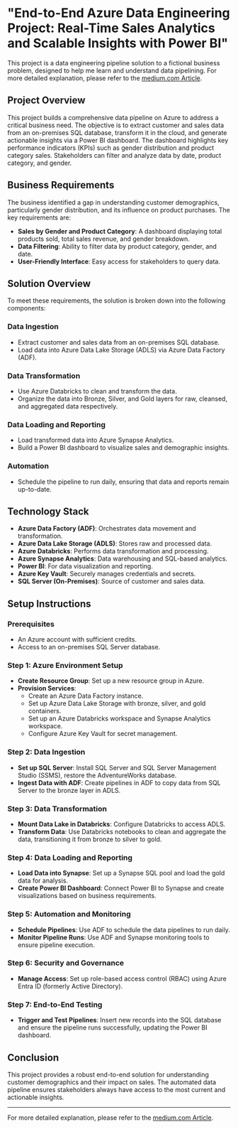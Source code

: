 # **"End-to-End Azure Data Engineering Project: Real-Time Sales Analytics and Scalable Insights with Power BI"**

This project is a data engineering pipeline solution to a fictional business problem, designed to help me learn and understand data pipelining.
For more detailed explanation, please refer to the [medium.com Article](https://medium.com/@utkarshthakur2404/project-headline-building-a-scalable-azure-data-engineering-pipeline-real-time-customer-and-sales-d5fbc266bc0a).

## Project Overview

This project builds a comprehensive data pipeline on Azure to address a critical business need. The objective is to extract customer and sales data from an on-premises SQL database, transform it in the cloud, and generate actionable insights via a Power BI dashboard. The dashboard highlights key performance indicators (KPIs) such as gender distribution and product category sales. Stakeholders can filter and analyze data by date, product category, and gender.

## Business Requirements

The business identified a gap in understanding customer demographics, particularly gender distribution, and its influence on product purchases. The key requirements are:

- **Sales by Gender and Product Category**: A dashboard displaying total products sold, total sales revenue, and gender breakdown.
- **Data Filtering**: Ability to filter data by product category, gender, and date.
- **User-Friendly Interface**: Easy access for stakeholders to query data.

## Solution Overview

To meet these requirements, the solution is broken down into the following components:

### Data Ingestion
- Extract customer and sales data from an on-premises SQL database.
- Load data into Azure Data Lake Storage (ADLS) via Azure Data Factory (ADF).

### Data Transformation
- Use Azure Databricks to clean and transform the data.
- Organize the data into Bronze, Silver, and Gold layers for raw, cleansed, and aggregated data respectively.

### Data Loading and Reporting
- Load transformed data into Azure Synapse Analytics.
- Build a Power BI dashboard to visualize sales and demographic insights.

### Automation
- Schedule the pipeline to run daily, ensuring that data and reports remain up-to-date.

## Technology Stack

- **Azure Data Factory (ADF)**: Orchestrates data movement and transformation.
- **Azure Data Lake Storage (ADLS)**: Stores raw and processed data.
- **Azure Databricks**: Performs data transformation and processing.
- **Azure Synapse Analytics**: Data warehousing and SQL-based analytics.
- **Power BI**: For data visualization and reporting.
- **Azure Key Vault**: Securely manages credentials and secrets.
- **SQL Server (On-Premises)**: Source of customer and sales data.

## Setup Instructions

### Prerequisites
- An Azure account with sufficient credits.
- Access to an on-premises SQL Server database.

### Step 1: Azure Environment Setup
- **Create Resource Group**: Set up a new resource group in Azure.
- **Provision Services**:
  - Create an Azure Data Factory instance.
  - Set up Azure Data Lake Storage with bronze, silver, and gold containers.
  - Set up an Azure Databricks workspace and Synapse Analytics workspace.
  - Configure Azure Key Vault for secret management.

### Step 2: Data Ingestion
- **Set up SQL Server**: Install SQL Server and SQL Server Management Studio (SSMS), restore the AdventureWorks database.
- **Ingest Data with ADF**: Create pipelines in ADF to copy data from SQL Server to the bronze layer in ADLS.

### Step 3: Data Transformation
- **Mount Data Lake in Databricks**: Configure Databricks to access ADLS.
- **Transform Data**: Use Databricks notebooks to clean and aggregate the data, transitioning it from bronze to silver to gold.

### Step 4: Data Loading and Reporting
- **Load Data into Synapse**: Set up a Synapse SQL pool and load the gold data for analysis.
- **Create Power BI Dashboard**: Connect Power BI to Synapse and create visualizations based on business requirements.

### Step 5: Automation and Monitoring
- **Schedule Pipelines**: Use ADF to schedule the data pipelines to run daily.
- **Monitor Pipeline Runs**: Use ADF and Synapse monitoring tools to ensure pipeline execution.

### Step 6: Security and Governance
- **Manage Access**: Set up role-based access control (RBAC) using Azure Entra ID (formerly Active Directory).

### Step 7: End-to-End Testing
- **Trigger and Test Pipelines**: Insert new records into the SQL database and ensure the pipeline runs successfully, updating the Power BI dashboard.

## Conclusion

This project provides a robust end-to-end solution for understanding customer demographics and their impact on sales. The automated data pipeline ensures stakeholders always have access to the most current and actionable insights.

---
For more detailed explanation, please refer to the [medium.com Article](https://medium.com/@utkarshthakur2404/project-headline-building-a-scalable-azure-data-engineering-pipeline-real-time-customer-and-sales-d5fbc266bc0a).
